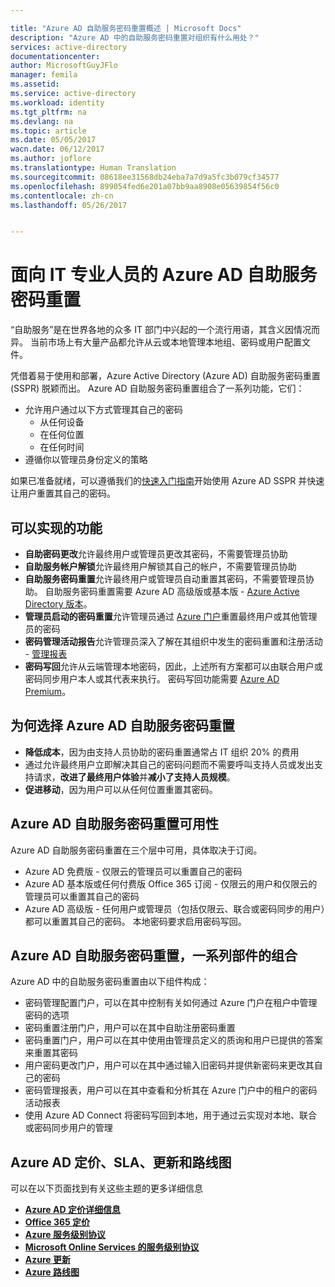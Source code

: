 ```yaml
---

title: "Azure AD 自助服务密码重置概述 | Microsoft Docs"
description: "Azure AD 中的自助服务密码重置对组织有什么用处？"
services: active-directory
documentationcenter: 
author: MicrosoftGuyJFlo
manager: femila
ms.assetid: 
ms.service: active-directory
ms.workload: identity
ms.tgt_pltfrm: na
ms.devlang: na
ms.topic: article
ms.date: 05/05/2017
wacn.date: 06/12/2017
ms.author: joflore
ms.translationtype: Human Translation
ms.sourcegitcommit: 08618ee31568db24eba7a7d9a5fc3b079cf34577
ms.openlocfilehash: 899054fed6e201a07bb9aa8908e05639854f56c0
ms.contentlocale: zh-cn
ms.lasthandoff: 05/26/2017


---
```

# <a name="azure-ad-self-service-password-reset-for-the-it-professional"></a>面向 IT 专业人员的 Azure AD 自助服务密码重置

“自助服务”是在世界各地的众多 IT 部门中兴起的一个流行用语，其含义因情况而异。 当前市场上有大量产品都允许从云或本地管理本地组、密码或用户配置文件。

凭借着易于使用和部署，Azure Active Directory (Azure AD) 自助服务密码重置 (SSPR) 脱颖而出。 Azure AD 自助服务密码重置组合了一系列功能，它们：

- 允许用户通过以下方式管理其自己的密码
  - 从任何设备
  - 在任何位置
  - 在任何时间
- 遵循你以管理员身份定义的策略

如果已准备就绪，可以遵循我们的[快速入门指南](active-directory-passwords-getting-started.md)开始使用 Azure AD SSPR 并快速让用户重置其自己的密码。

## <a name="what-is-possible"></a>可以实现的功能

- **自助密码更改**允许最终用户或管理员更改其密码，不需要管理员协助
- **自助服务帐户解锁**允许最终用户解锁其自己的帐户，不需要管理员协助
- **自助服务密码重置**允许最终用户或管理员自动重置其密码，不需要管理员协助。 自助服务密码重置需要 Azure AD 高级版或基本版 - [Azure Active Directory 版本](active-directory-editions.md)。
- **管理员启动的密码重置**允许管理员通过 [Azure 门户](https://docs.microsoft.com/azure/azure-portal-overview)重置最终用户或其他管理员的密码
- **密码管理活动报告**允许管理员深入了解在其组织中发生的密码重置和注册活动 - [管理报表](active-directory-passwords-reporting.md)
- **密码写回**允许从云端管理本地密码，因此，上述所有方案都可以由联合用户或密码同步用户本人或其代表来执行。 密码写回功能需要 [Azure AD Premium](active-directory-get-started-premium.md)。

## <a name="why-choose-azure-ad-self-service-password-reset"></a>为何选择 Azure AD 自助服务密码重置

- **降低成本**，因为由支持人员协助的密码重置通常占 IT 组织 20% 的费用
- 通过允许最终用户立即解决其自己的密码问题而不需要呼叫支持人员或发出支持请求，**改进了最终用户体验**并**减小了支持人员规模**。
- **促进移动**，因为用户可以从任何位置重置其密码。

## <a name="azure-ad-self-service-password-reset-availability"></a>Azure AD 自助服务密码重置可用性

Azure AD 自助服务密码重置在三个层中可用，具体取决于订阅。

- Azure AD 免费版 - 仅限云的管理员可以重置自己的密码
- Azure AD 基本版或任何付费版 Office 365 订阅 - 仅限云的用户和仅限云的管理员可以重置其自己的密码
- Azure AD 高级版 - 任何用户或管理员（包括仅限云、联合或密码同步的用户）都可以重置其自己的密码。 本地密码要求启用密码写回。

## <a name="azure-ad-self-service-password-reset-a-sum-of-the-parts"></a>Azure AD 自助服务密码重置，一系列部件的组合

Azure AD 中的自助服务密码重置由以下组件构成：

- 密码管理配置门户，可以在其中控制有关如何通过 Azure 门户在租户中管理密码的选项
- 密码重置注册门户，用户可以在其中自助注册密码重置
- 密码重置门户，用户可以在其中使用由管理员定义的质询和用户已提供的答案来重置其密码
- 用户密码更改门户，用户可以在其中通过输入旧密码并提供新密码来更改其自己的密码
- 密码管理报表，用户可以在其中查看和分析其在 Azure 门户中的租户的密码活动报表
- 使用 Azure AD Connect 将密码写回到本地，用于通过云实现对本地、联合或密码同步用户的管理

## <a name="azure-ad-pricing-sla-updates-and-roadmap"></a>Azure AD 定价、SLA、更新和路线图

可以在以下页面找到有关这些主题的更多详细信息

- [**Azure AD 定价详细信息**](/pricing/details/identity/)
- [**Office 365 定价**](https://products.office.com/compare-all-microsoft-office-products?tab=2)
- [**Azure 服务级别协议**](/support/legal/sla/)
- [**Microsoft Online Services 的服务级别协议**](http://go.microsoft.com/fwlink/?LinkID=272026&clcid=0x409)
- [**Azure 更新**](https://azure.microsoft.com/updates/)
- [**Azure 路线图**](https://www.microsoft.com/cloud-platform/roadmap-recently-available)



